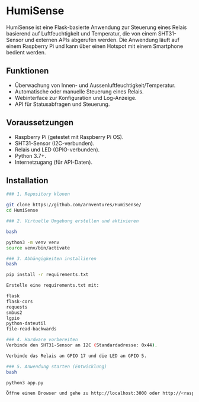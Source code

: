 # HumiSense

HumiSense ist eine Flask-basierte Anwendung zur Steuerung eines Relais basierend auf Luftfeuchtigkeit und Temperatur, die von einem SHT31-Sensor und externen APIs abgerufen werden. Die Anwendung läuft auf einem Raspberry Pi und kann über einen Hotspot mit einem Smartphone bedient werden.

## Funktionen
- Überwachung von Innen- und Aussenluftfeuchtigkeit/Temperatur.
- Automatische oder manuelle Steuerung eines Relais.
- Webinterface zur Konfiguration und Log-Anzeige.
- API für Statusabfragen und Steuerung.

## Voraussetzungen
- Raspberry Pi (getestet mit Raspberry Pi OS).
- SHT31-Sensor (I2C-verbunden).
- Relais und LED (GPIO-verbunden).
- Python 3.7+.
- Internetzugang (für API-Daten).

## Installation

```bash
### 1. Repository klonen

git clone https://github.com/arnventures/HumiSense/
cd HumiSense

### 2. Virtuelle Umgebung erstellen und aktivieren

bash

python3 -m venv venv
source venv/bin/activate

### 3. Abhängigkeiten installieren
bash

pip install -r requirements.txt

Erstelle eine requirements.txt mit:

flask
flask-cors
requests
smbus2
lgpio
python-dateutil
file-read-backwards

### 4. Hardware vorbereiten
Verbinde den SHT31-Sensor an I2C (Standardadresse: 0x44).

Verbinde das Relais an GPIO 17 und die LED an GPIO 5.

### 5. Anwendung starten (Entwicklung)
bash

python3 app.py

Öffne einen Browser und gehe zu http://localhost:3000 oder http://<raspberry-pi-ip>:3000.

